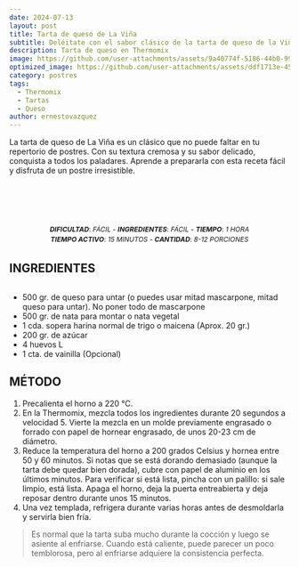 ```yaml
---
date: 2024-07-13
layout: post
title: Tarta de queso de La Viña
subtitle: Deléitate con el sabor clásico de la tarta de queso de la Viña, hecha en Thermomix
description: Tarta de queso en Thermomix
image: https://github.com/user-attachments/assets/9a40774f-5186-44b0-9954-5afa85d3deda
optimized_image: https://github.com/user-attachments/assets/ddf1713e-4565-42b0-aa97-3b304be19a85
category: postres
tags:
  - Thermomix
  - Tartas
  - Queso
author: ernestovazquez
---
```


La tarta de queso de La Viña es un clásico que no puede faltar en tu repertorio de postres. Con su textura cremosa y su sabor delicado, conquista a todos los paladares. Aprende a prepararla con esta receta fácil y disfruta de un postre irresistible.

<div style="display: flex; justify-content: center; text-align: center; margin-bottom: 10px; font-size: 12px;">
  <div>
    <br>
    <br>
    <br>
    <br>
    <br>
    <p style="margin: 0; line-height: 1.5;"><em><strong>DIFICULTAD</strong></em>: <em>FÁCIL</em> - <em><strong>INGREDIENTES</strong></em>: <em>FÁCIL</em> - <em><strong>TIEMPO</strong></em>: <em>1 HORA</em></p>
    <p style="margin: 0; line-height: 1.5;"><em><strong>TIEMPO ACTIVO</strong></em>: <em>15 MINUTOS</em> - <em><strong>CANTIDAD</strong></em>: <em>8-12 PORCIONES</em></p>
  </div>
</div>


## INGREDIENTES

<div style="display: flex; justify-content: space-between;">
  <div style="flex: 1; margin-right: 20px;">
    <ul style="margin-bottom: 0;">
      <li>500 gr. de queso para untar (o puedes usar mitad mascarpone, mitad queso para untar). No poner todo de mascarpone</li>
      <li>500 gr. de nata para montar o nata vegetal</li>
      <li>1 cda. sopera harina normal de trigo o maicena (Aprox. 20 gr.)</li>
      <li>200 gr. de azúcar</li>
      <li>4 huevos L</li>
      <li>1 cta. de vainilla (Opcional)</li>
    </ul>
  </div>
</div>

## MÉTODO

1. Precalienta el horno a 220 °C.
2. En la Thermomix, mezcla todos los ingredientes durante 20 segundos a velocidad 5. Vierte la mezcla en un molde previamente engrasado o forrado con papel de hornear engrasado, de unos 20-23 cm de diámetro.
3. Reduce la temperatura del horno a 200 grados Celsius y hornea entre 50 y 60 minutos. Si notas que se está dorando demasiado (aunque la tarta debe quedar bien dorada), cubre con papel de aluminio en los últimos minutos. Para verificar si está lista, pincha con un palillo: si sale limpio, está lista. Apaga el horno, deja la puerta entreabierta y deja reposar dentro durante unos 15 minutos.
4. Una vez templada, refrigera durante varias horas antes de desmoldarla y servirla bien fría.

> Es normal que la tarta suba mucho durante la cocción y luego se asiente al enfriarse. Cuando está caliente, puede parecer un poco temblorosa, pero al enfriarse adquiere la consistencia perfecta.



